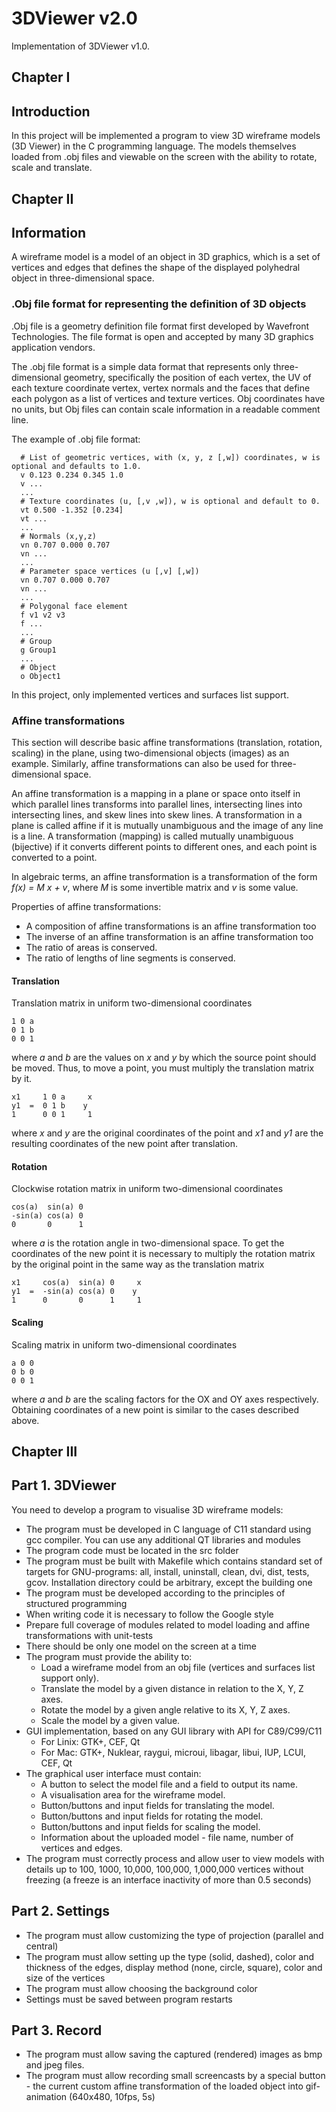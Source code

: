 # 3DViewer v2.0

Implementation of 3DViewer v1.0.


## Chapter I

## Introduction

In this project will be implemented a program to view 3D wireframe models (3D Viewer) in the C programming language. The models themselves loaded from .obj files and viewable on the screen with the ability to rotate, scale and translate.


## Chapter II

## Information

A wireframe model is a model of an object in 3D graphics, which is a set of vertices and edges that defines the shape of the displayed polyhedral object in three-dimensional space.

### .Obj file format for representing the definition of 3D objects

.Obj file is a geometry definition file format first developed by Wavefront Technologies. The file format is open and accepted by many 3D graphics application vendors.

The .obj file format is a simple data format that represents only three-dimensional geometry, specifically the position of each vertex, the UV of each texture coordinate vertex, vertex normals and the faces that define each polygon as a list of vertices and texture vertices. Obj coordinates have no units, but Obj files can contain scale information in a readable comment line.

The example of .obj file format:
```
  # List of geometric vertices, with (x, y, z [,w]) coordinates, w is optional and defaults to 1.0.
  v 0.123 0.234 0.345 1.0
  v ...
  ...
  # Texture coordinates (u, [,v ,w]), w is optional and default to 0.
  vt 0.500 -1.352 [0.234]
  vt ...
  ...
  # Normals (x,y,z)
  vn 0.707 0.000 0.707
  vn ...
  ...
  # Parameter space vertices (u [,v] [,w])
  vn 0.707 0.000 0.707
  vn ...
  ...
  # Polygonal face element
  f v1 v2 v3
  f ...
  ...
  # Group
  g Group1
  ...
  # Object
  o Object1
  ```

In this project, only implemented vertices and surfaces list support.

### Affine transformations

This section will describe basic affine transformations (translation, rotation, scaling) in the plane, using two-dimensional objects (images) as an example. Similarly, affine transformations can also be used for three-dimensional space.

An affine transformation is a mapping in a plane or space onto itself in which parallel lines transforms into parallel lines, intersecting lines into intersecting lines, and skew lines into skew lines.
A transformation in a plane is called affine if it is mutually unambiguous and the image of any line is a line. A transformation (mapping) is called mutually unambiguous (bijective) if it converts different points to different ones, and each point is converted to a point.

In algebraic terms, an affine transformation is a transformation of the form _f(x) = M x + v_, where _M_ is some invertible matrix and _v_ is some value.

Properties of affine transformations:
- A composition of affine transformations is an affine transformation too
- The inverse of an affine transformation is an affine transformation too
- The ratio of areas is conserved.
- The ratio of lengths of line segments is conserved.

#### Translation

Translation matrix in uniform two-dimensional coordinates
```
1 0 a
0 1 b
0 0 1
```

where _a_ and _b_ are the values on _x_ and _y_ by which the source point should be moved. Thus, to move a point, you must multiply the translation matrix by it.
```
x1     1 0 a     x 
y1  =  0 1 b    y
1      0 0 1     1
```

where _x_ and _y_ are the original coordinates of the point and _x1_ and _y1_ are the resulting coordinates of the new point after translation.

#### Rotation

Clockwise rotation matrix in uniform two-dimensional coordinates
```
cos(a)  sin(a) 0
-sin(a) cos(a) 0
0       0      1
```

where _a_ is the rotation angle in two-dimensional space. To get the coordinates of the new point it is necessary to multiply the rotation matrix by the original point in the same way as the translation matrix
```
x1     cos(a)  sin(a) 0     x 
y1  =  -sin(a) cos(a) 0    y
1      0       0      1     1
```

#### Scaling

Scaling matrix in uniform two-dimensional coordinates
```
a 0 0
0 b 0
0 0 1
```

where _a_ and _b_ are the scaling factors for the OX and OY axes respectively. Obtaining coordinates of a new point is similar to the cases described above.


## Chapter III

## Part 1. 3DViewer

You need to develop a program to visualise 3D wireframe models:

- The program must be developed in C language of C11 standard using gcc compiler. You can use any additional QT libraries and modules
- The program code must be located in the src folder
- The program must be built with Makefile which contains standard set of targets for GNU-programs: all, install, uninstall, clean, dvi, dist, tests, gcov. Installation directory could be arbitrary, except the building one
- The program must be developed according to the principles of structured programming
- When writing code it is necessary to follow the Google style
- Prepare full coverage of modules related to model loading and affine transformations with unit-tests
- There should be only one model on the screen at a time
- The program must provide the ability to:
    - Load a wireframe model from an obj file (vertices and surfaces list support only).
    - Translate the model by a given distance in relation to the X, Y, Z axes.
    - Rotate the model by a given angle relative to its X, Y, Z axes.
    - Scale the model by a given value.
- GUI implementation, based on any GUI library with API for C89/C99/C11 <br/>
  * For Linix: GTK+, CEF, Qt<br/>
  * For Mac: GTK+, Nuklear, raygui, microui, libagar, libui, IUP, LCUI, CEF, Qt
- The graphical user interface must contain:
    - A button to select the model file and a field to output its name.
    - A visualisation area for the wireframe model.
    - Button/buttons and input fields for translating the model.
    - Button/buttons and input fields for rotating the model.
    - Button/buttons and input fields for scaling the model.
    - Information about the uploaded model - file name, number of vertices and edges.
- The program must correctly process and allow user to view models with details up to 100, 1000, 10,000, 100,000, 1,000,000  vertices without freezing (a freeze is an interface inactivity of more than 0.5 seconds)

## Part 2. Settings

- The program must allow customizing the type of projection (parallel and central)
- The program must allow setting up the type (solid, dashed), color and thickness of the edges, display method (none, circle, square), color and size of the vertices
- The program must allow choosing the background color
- Settings must be saved between program restarts

## Part 3. Record

- The program must allow saving the captured (rendered) images as bmp and jpeg files.
- The program must allow recording small screencasts by a special button - the current custom affine transformation of the loaded object into gif-animation (640x480, 10fps, 5s)
